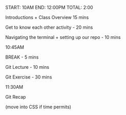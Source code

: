 START: 10AM
END: 12:00PM
TOTAL: 2:00

Introductions + Class Overview 15 mins

Get to know each other activity - 20 mins

Navigating the terminal + setting up our repo - 10 mins

10:45AM

BREAK - 5 mins

Git Lecture - 10 mins

Git Exercise - 30 mins

11:30AM

Git Recap 

(move into CSS if time permits)
